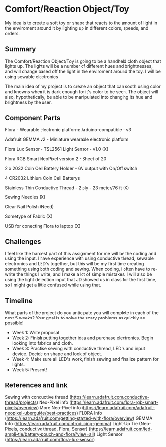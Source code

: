 # Comfort/Reaction Object/Toy

My idea is to create a soft toy or shape that reacts to the amount of light in the enviroment around it by lighting up in different colors, speeds, and orders. 

## Summary

The Comfort/Reaction Object/Toy is going to be a handheld cloth object that lights up. The lights will be a number of different hues and brightnesses, and will change based off the light in the enviroment around the toy. I will be using sewable electronics

The main idea of my project is to create an object that can sooth using color and knowns when it is dark enough for it's color to be seen. The object will also, hypothetically, be able to be manipulated into changing its hue and brightness by the user. 

## Component Parts

Flora - Wearable electronic platform: Arduino-compatible - v3

Adafruit GEMMA v2 - Miniature wearable electronic platform

Flora Lux Sensor - TSL2561 Light Sensor - v1.0 (X)

Flora RGB Smart NeoPixel version 2 - Sheet of 20

2 x 2032 Coin Cell Battery Holder - 6V output with On/Off switch

4 CR2032 Lithium Coin Cell Batterys

Stainless Thin Conductive Thread - 2 ply - 23 meter/76 ft (X)

Sewing Needles (X)

Clear Nail Polish (Need)

Sometype of Fabric (X)

USB for conecting Flora to laptop (X)


## Challenges

I feel like the hardest part of this assignment for me will be the coding and using the input. I have experience with using conductive thread, sewable electronics and LED's together, but this will be my first time creating something using both coding and sewing. When coding, i often have to re-write the things I write, and I make a lot of simple mistakes. I will also be using the light detection input that JD showed us in class for the first time, so I might get a little confused while using that.

## Timeline

What parts of the project do you anticipate you will complete in each of the next 5 weeks? Your goal is to solve the scary problems as quickly as possible! 

- Week 1: Write proposal
- Week 2: Finish putting together idea and purchase electronics. Begin looking into fabrics and cloth.
- Week 3: Practise sewing with conductive thread, LED's and input device. Decide on shape and look of object.
- Week 4: Make sure all LED's work, finish sewing and finalize pattern for lights.
- Week 5: Present!

## References and link

Sewing with conductive thread (https://learn.adafruit.com/conductive-thread/projects)
Neo-Pixel info (https://learn.adafruit.com/flora-rgb-smart-pixels/overview)
More Neo-Pixel info (https://learn.adafruit.com/adafruit-neopixel-uberguide/best-practices)
FLORA Info (https://learn.adafruit.com/getting-started-with-flora/overview)
GEMMA Info (https://learn.adafruit.com/introducing-gemma)
Light-Up Tie (Neo-Pixels, conductive thread, Flora, Sensor) (https://learn.adafruit.com/led-ampli-tie/battery-pouch-and-flora?view=all)
Light Sensor (https://learn.adafruit.com/flora-lux-sensor)
